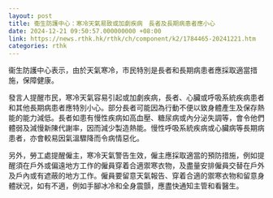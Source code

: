 ```yaml
---
layout: post
title: 衞生防護中心：寒冷天氣易致或加劇疾病　長者及長期病患者應小心
date: 2024-12-21 09:50:57.000000000 +08:00
link: https://news.rthk.hk/rthk/ch/component/k2/1784465-20241221.htm
categories: rthk
---
```


衞生防護中心表示，由於天氣寒冷，市民特別是長者和長期病患者應採取適當措施，保障健康。

發言人提醒市民，寒冷天氣容易引起或加劇疾病，長者、心臟或呼吸系統疾病患者和其他長期病患者應特別小心。部分長者可能因為行動不便以致身體產生及保存熱能的能力減低。長者如患有慢性疾病如高血壓、糖尿病或內分泌失調等，會令他們體弱及減慢新陳代謝率，因而減少製造熱能。慢性呼吸系統疾病或心臟病等長期病患者，亦會較易因氣溫驟降而令病情惡化。

另外，勞工處提醒僱主，寒冷天氣警告生效，僱主應採取適當的預防措施，例如提醒須在戶外或偏遠地方工作的僱員穿着合適禦寒衣物，及盡量安排僱員交替在戶外及戶內或有遮蔽的地方工作。僱員要留意天氣報告、穿着合適的禦寒衣物和留意身體狀況，如有不適，例如手腳冰冷和全身震顫，應盡快通知主管和看醫生。
